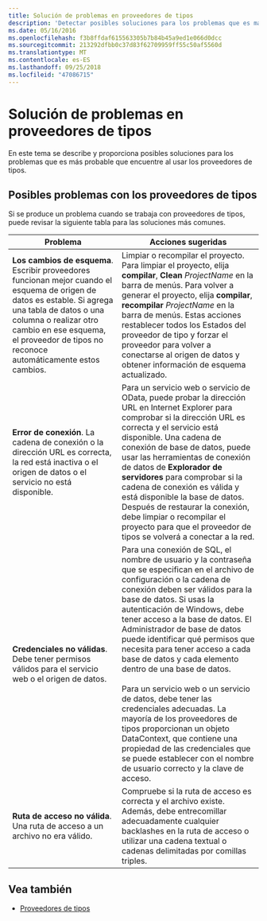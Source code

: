 ```yaml
---
title: Solución de problemas en proveedores de tipos
description: 'Detectar posibles soluciones para los problemas que es más probable que encuentre al usar los proveedores de tipos en F #.'
ms.date: 05/16/2016
ms.openlocfilehash: f3b8ffdaf615563305b7b84b45a9ed1e066d0dcc
ms.sourcegitcommit: 213292dfbb0c37d83f62709959ff55c50af5560d
ms.translationtype: MT
ms.contentlocale: es-ES
ms.lasthandoff: 09/25/2018
ms.locfileid: "47086715"
---
```

# <a name="troubleshooting-type-providers"></a>Solución de problemas en proveedores de tipos

En este tema se describe y proporciona posibles soluciones para los problemas que es más probable que encuentre al usar los proveedores de tipos.

## <a name="possible-problems-with-type-providers"></a>Posibles problemas con los proveedores de tipos

Si se produce un problema cuando se trabaja con proveedores de tipos, puede revisar la siguiente tabla para las soluciones más comunes.

|Problema|Acciones sugeridas|
|-------|-----------------|
|**Los cambios de esquema**. Escribir proveedores funcionan mejor cuando el esquema de origen de datos es estable. Si agrega una tabla de datos o una columna o realizar otro cambio en ese esquema, el proveedor de tipos no reconoce automáticamente estos cambios.|Limpiar o recompilar el proyecto. Para limpiar el proyecto, elija **compilar**, **Clean** *ProjectName* en la barra de menús. Para volver a generar el proyecto, elija **compilar**, **recompilar** *ProjectName* en la barra de menús. Estas acciones restablecer todos los Estados del proveedor de tipo y forzar el proveedor para volver a conectarse al origen de datos y obtener información de esquema actualizado.|
|**Error de conexión**. La cadena de conexión o la dirección URL es correcta, la red está inactiva o el origen de datos o el servicio no está disponible.|Para un servicio web o servicio de OData, puede probar la dirección URL en Internet Explorer para comprobar si la dirección URL es correcta y el servicio está disponible. Una cadena de conexión de base de datos, puede usar las herramientas de conexión de datos de **Explorador de servidores** para comprobar si la cadena de conexión es válida y está disponible la base de datos. Después de restaurar la conexión, debe limpiar o recompilar el proyecto para que el proveedor de tipos se volverá a conectar a la red.|
|**Credenciales no válidas**. Debe tener permisos válidos para el servicio web o el origen de datos.|Para una conexión de SQL, el nombre de usuario y la contraseña que se especifican en el archivo de configuración o la cadena de conexión deben ser válidos para la base de datos. Si usas la autenticación de Windows, debe tener acceso a la base de datos. El Administrador de base de datos puede identificar qué permisos que necesita para tener acceso a cada base de datos y cada elemento dentro de una base de datos.<br /><br />Para un servicio web o un servicio de datos, debe tener las credenciales adecuadas. La mayoría de los proveedores de tipos proporcionan un objeto DataContext, que contiene una propiedad de las credenciales que se puede establecer con el nombre de usuario correcto y la clave de acceso.|
|**Ruta de acceso no válida**. Una ruta de acceso a un archivo no era válido.|Compruebe si la ruta de acceso es correcta y el archivo existe. Además, debe entrecomillar adecuadamente cualquier backlashes en la ruta de acceso o utilizar una cadena textual o cadenas delimitadas por comillas triples.|

## <a name="see-also"></a>Vea también

- [Proveedores de tipos](index.md)
